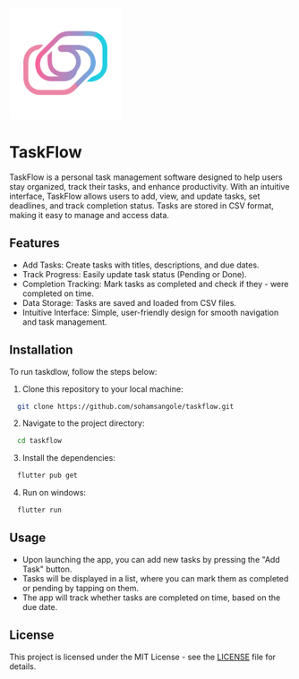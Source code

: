 <img src="https://raw.githubusercontent.com/sohamsangole/taskflow/refs/heads/main/logo.png" alt="Logo" height="200">

# TaskFlow

TaskFlow is a personal task management software designed to help users stay organized, track their tasks, and enhance productivity. With an intuitive interface, TaskFlow allows users to add, view, and update tasks, set deadlines, and track completion status. Tasks are stored in CSV format, making it easy to manage and access data.

## Features

- Add Tasks: Create tasks with titles, descriptions, and due dates.
- Track Progress: Easily update task status (Pending or Done).
- Completion Tracking: Mark tasks as completed and check if they - were completed on time.
- Data Storage: Tasks are saved and loaded from CSV files.
- Intuitive Interface: Simple, user-friendly design for smooth navigation and task management.


## Installation

To run taskdlow, follow the steps below:

1. Clone this repository to your local machine:
```bash
  git clone https://github.com/sohamsangole/taskflow.git
```

2. Navigate to the project directory:
```bash
  cd taskflow
```

3. Install the dependencies:
```bash
  flutter pub get
```

4. Run on windows:
```bash
  flutter run
```
## Usage

- Upon launching the app, you can add new tasks by pressing the "Add Task" button.
- Tasks will be displayed in a list, where you can mark them as completed or pending by tapping on them.
- The app will track whether tasks are completed on time, based on the due date.

## License

This project is licensed under the MIT License - see the [LICENSE](https://choosealicense.com/licenses/mit/) file for details.
